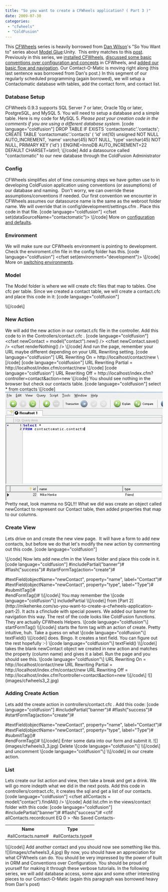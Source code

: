 ```yaml
---
title: "So you want to create a CFWheels application? ( Part 3 )"
date: 2009-07-30
categories: 
 - "cfwheels"
 - "ColdFusion"
---
```


This [CFWheels](http://cfwheels.org/) series is heavily borrowed from [Dan Wilson](http://www.nodans.com)'s "So You Want to" series about [Model Glue](http://model-glue.com):Unity.  This entry matches to this [post](http://www.nodans.com/index.cfm/2007/1/21/So-you-want-to-create-a-ModelGlueUnity-application--Part-3-). Previously in this series, we [installed CFWheels](http://mikehenke.com/so-you-want-to-install-cfwheels), [discussed some basic conventions over configuration and concepts](http://mikehenke.com/so-you-want-to-create-a-cfwheels-application-part-1) in CFWheels, and [added our basic flow and navigation](http://mikehenke.com/so-you-want-to-create-a-cfwheels-application-part-2). Our Contact-O-Matic is moving right along (this last sentence was borrowed from Dan's post.) In this segment of our regularly scheduled programming (again borrowed), we will setup a Contactomatic database with tables, add the contact form, and contact list.

### Database Setup

CFWheels 0.9.3 supports SQL Server 7 or later, Oracle 10g or later, PostgreSQL, and MySQL 5. You will need to setup a database and a simple table. Here is my code for MySQL 5. _Please post your creation code in the comments if you are using a different database system._ \[code language="coldfusion"\]
DROP TABLE IF EXISTS 'contactomatic'.'contacts';
CREATE TABLE 'contactomatic'.'contacts' (
 'id' int(10) unsigned NOT NULL AUTO_INCREMENT,
 'name' varchar(45) NOT NULL,
 'type' varchar(45) NOT NULL,
 PRIMARY KEY ('id')
) ENGINE=InnoDB AUTO_INCREMENT=22 DEFAULT CHARSET=latin1;
\\[/code\] Add a datasource called "contactomatic" to our new database through the ColdFusion Administrator

### Config

CFWheels simplifies alot of time consuming steps we have gotten use to in developing ColdFusion application using conventions (or assumptions) of our database and naming.  Don't worry, we can override these assumptions/conventions if needed. Our first convention we encounter in CFWheels assumes our datasource name is the same as the webroot folder name. We will override that in config/development/settings.cfm . Place this code in that file. \[code language="coldfusion"\]
<cfset set(dataSourceName="contactomatic")>
\\[/code\] More on [configuration and defaults](http://cfwheels.org/docs/chapter/configuration-and-defaults).

### Environment

We will make sure our CFWheels environment is pointing to development. Check the enviroment.cfm file in the config folder has this. \[code language="coldfusion"\]
<cfset set(environment="development")>
\\[/code\] More on [switching environments](http://cfwheels.org/docs/chapter/configuration-and-defaults).

### Model

The Model folder is where we will create cfc files that map to tables. One cfc per table. Since we created a contact table, we will create a contact.cfc and place this code in it: \[code language="coldfusion"\]
<cfcomponent extends="Model" output="false">

</cfcomponent>
\\[/code\]

### New Action

We will add the new action in our contact.cfc file in the controller. Add this code to in the Controllers/contact.cfc . \[code language="coldfusion"\]
<cffunction name="new">
<cfset newContact = model("contact").new() />
<cfset newContact.name = "Mike Henke" />
<cfset newContact.type = "Friend" />
<cfset newContact.save() />
<cfset renderNothing() />
</cffunction>
\\[/code\] And run the page, remember your URL maybe different depending on your URL Rewriting setting. \[code language="coldfusion"\]
URL Rewriting On = http://localhost/contact/new
\\[/code\] \[code language="coldfusion"\]
URL Rewriting Partial = http://localhost/index.cfm/contact/new
\\[/code\] \[code language="coldfusion"\]
URL Rewriting Off = http://localhost/index.cfm?controller=contact&action=new
\\[/code\] You should see nothing in the browser but check our contacts table. \[code language="coldfusion"\]
select * from contacts
\\[/code\] ![](images/cfwheels3_1.jpg) Pretty neat, look mamma no SQL!!! What we did was create an object called newContact to represent our Contact table, then added properties that map to our columns.

### Create View

Lets drive on and create the new view page.  It will have a form to add new contacts, but before we do that let's modify the new action by commenting out this code. \[code language="coldfusion"\]
<!--- 
 <cfset newContact.name = "Mike Henke" />
 <cfset newContact.type = "Friend" />
 <cfset newContact.save() />
 <cfset renderNothing() />
 --->
\\[/code\] Now lets add new.cfm in the Views folder and place this code in it. \[code language="coldfusion"\]
<cfoutput>
#includePartial("banner")#
<cfoutput>#flash("success")#</cfoutput>
#startFormTag(action="create")#
<div>#textField(objectName="newContact", property="name", label="Contact")#</div>
<div>#textField(objectName="newContact", property="type", label="Type")#</div>
<div>#submitTag()#</div>
#endFormTag()#
</cfoutput>
\\[/code\] You may remember the \[code language="coldfusion"\]
includePartial
\\[/code\] from [Part 2](http://mikehenke.com/so-you-want-to-create-a-cfwheels-application-part-2). It acts a cfinclude with special powers. We added our banner for navigation this way. The rest of the code looks like ColdFusion functions. They are actually CFWheels Helpers. \[code language="coldfusion"\]
startFormTag()
\\[/code\] starts the form tag with an action of create. Pretty intuitive, huh. Take a guess on what \[code language="coldfusion"\]
textField()
\\[/code\] does. Bingo. It creates a text field. You can figure out the rest hopefully :-) \[code language="coldfusion"\]
textField()
\\[/code\] takes the blank newContact object we created in new action and matches the property (column name) and gives it a label. Run the page and you should see this. \[code language="coldfusion"\]
URL Rewriting On = http://localhost/contact/new
URL Rewriting Partial = http://localhost/index.cfm/contact/new
URL Rewriting Off = http://localhost/index.cfm?controller=contact&action=new
\\[/code\] ![](images/cfwheels3_2.jpg)

### Adding Create Action

Lets add the create action in controllers/contact.cfc . Add this code: \[code language="coldfusion"\]
<cfoutput>
#includePartial("banner")#
<cfoutput>#flash("success")#</cfoutput>
#startFormTag(action="create")#
<div>#textField(objectName="newContact", property="name", label="Contact")#</div>
<div>#textField(objectName="newContact", property="type", label="Type")#</div>
<div>#submitTag()#</div>
#endFormTag()#
</cfoutput>
\\[/code\] Enter some data into our form and submit it. ![](images/cfwheels3_3.jpg) Delete \[code language="coldfusion"\]
<cfset redirectTo(action="new")>
\\[/code\] and uncomment \[code language="coldfusion"\]
<cfset redirectTo(action="list")>
\\[/code\] in our create action.

### List

Lets create our list action and view, then take a break and get a drink. We will go more indepth what we did in the next posts. Add this code in controllers/contract.cfc, it creates the sql and get a list of our contacts. \[code language="coldfusion"\]
<cffunction name="list">
<cfset allContacts = model("contact").findAll() />
</cffunction>
\\[/code\] Add list.cfm in the views/contact folder with this code: \[code language="coldfusion"\]
<cfoutput>
#includePartial("banner")#
<cfoutput>#flash("success")#</cfoutput>
<cfif allContacts.recordcount EQ 0 >
-No Saved Contacts-<br />
<cfelse>
<table>
<tr>
<th>Name</th>
<th>Type</th>
</tr>
<cfloop query="allContacts">
<tr>
<td>#allContacts.name#</td>
<td>#allContacts.type#</td>
</tr>
</cfloop>
</table>
</cfif>
</cfoutput>
\\[/code\] Add another contact and you should now see something like this. ![](images/cfwheels3_4.jpg) By now, you should have an appreciation for what CFWheels can do. You should be very impressed by the power of built in ORM and Conventions over Configuration. You should be proud of yourself for making it through these verbose tutorials. In the following series, we will add database access, some ajax and some other interesting pieces to our Contact-O-Matic (again this paragraph was borrowed heavy from Dan's post)
